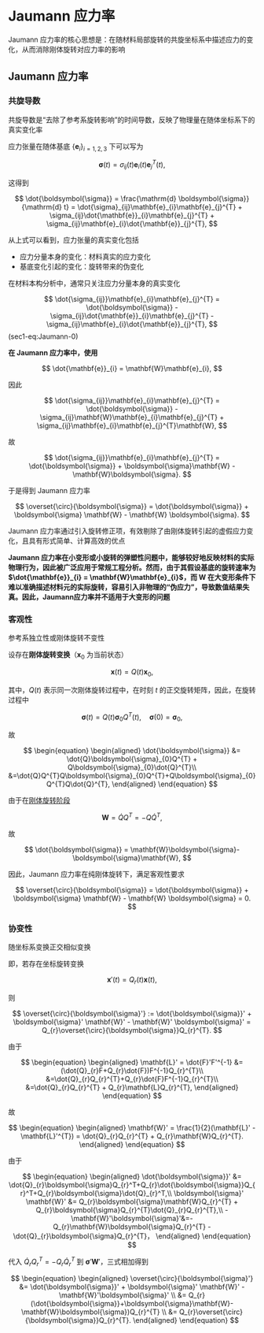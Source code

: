 # Jaumann 应力率

<span class="gray-text">
Jaumann 应力率的核心思想是：在随材料局部旋转的共旋坐标系中描述应力的变化，从而消除刚体旋转对应力率的影响
</span>

## Jaumann 应力率

### 共旋导数

共旋导数是“去除了参考系旋转影响”的时间导数，反映了物理量在随体坐标系下的真实变化率

应力张量在随体基底 $\{\mathbf{e}_{i}\}_{i=1,2,3}$ 下可以写为

$$
\boldsymbol{\sigma}(t)= \sigma_{ij}(t)\mathbf{e}_{i}(t)\mathbf{e}_{j}^{T}(t),
$$

这得到

$$
\dot{\boldsymbol{\sigma}} = \frac{\mathrm{d} \boldsymbol{\sigma}}{\mathrm{d} t}  = \dot{\sigma}_{ij}\mathbf{e}_{i}\mathbf{e}_{j}^{T} + \sigma_{ij}\dot{\mathbf{e}}_{i}\mathbf{e}_{j}^{T} + \sigma_{ij}\mathbf{e}_{i}\dot{\mathbf{e}}_{j}^{T},
$$

从上式可以看到，应力张量的真实变化包括

- 应力分量本身的变化：材料真实的应力变化
- 基底变化引起的变化：旋转带来的伪变化

在材料本构分析中，通常只关注应力分量本身的真实变化

$$
\dot{\sigma_{ij}}\mathbf{e}_{i}\mathbf{e}_{j}^{T} = \dot{\boldsymbol{\sigma}} - \sigma_{ij}\dot{\mathbf{e}}_{i}\mathbf{e}_{j}^{T} - \sigma_{ij}\mathbf{e}_{i}\dot{\mathbf{e}}_{j}^{T},
$$ (sec1-eq:Jaumann-0)

**在 Jaumann 应力率中，使用**

$$
\dot{\mathbf{e}}_{i} = \mathbf{W}\mathbf{e}_{i},
$$

因此

$$
\dot{\sigma_{ij}}\mathbf{e}_{i}\mathbf{e}_{j}^{T} = \dot{\boldsymbol{\sigma}} - \sigma_{ij}\mathbf{W}\mathbf{e}_{i}\mathbf{e}_{j}^{T} + \sigma_{ij}\mathbf{e}_{i}\mathbf{e}_{j}^{T}\mathbf{W},
$$

故

$$
\dot{\sigma_{ij}}\mathbf{e}_{i}\mathbf{e}_{j}^{T} = \dot{\boldsymbol{\sigma}} + \boldsymbol{\sigma}\mathbf{W} - \mathbf{W}\boldsymbol{\sigma}.
$$

于是得到 Jaumann 应力率

$$
\overset{\circ}{\boldsymbol{\sigma}} = \dot{\boldsymbol{\sigma}} + \boldsymbol{\sigma} \mathbf{W} - \mathbf{W} \boldsymbol{\sigma}.
$$

Jaumann 应力率通过引入旋转修正项，有效剔除了由刚体旋转引起的虚假应力变化，且具有形式简单、计算高效的优点

**Jaumann 应力率在小变形或小旋转的弹塑性问题中，能够较好地反映材料的实际物理行为，因此被广泛应用于常规工程分析。然而，由于其假设基底的旋转速率为 $\dot{\mathbf{e}}_{i} = \mathbf{W}\mathbf{e}_{i}$，而 $\mathbf{W}$ 在大变形条件下难以准确描述材料元的实际旋转，容易引入非物理的“伪应力”，导致数值结果失真。因此，Jaumann应力率并不适用于大变形的问题**

### 客观性

<span class="gray-text">
参考系独立性或刚体旋转不变性
</span>

设存在**刚体旋转变换**（$\mathbf{x}_{0}$ 为当前状态）

$$
\mathbf{x}(t) = Q(t)\mathbf{x}_{0},
$$

其中，$Q(t)$ 表示同一次刚体旋转过程中，在时刻 $t$ 的正交旋转矩阵，因此，在旋转过程中

$$
\boldsymbol{\sigma}(t) = Q(t)\boldsymbol{\sigma}_{0}Q^{T}(t),\quad
\boldsymbol{\sigma}(0) = \boldsymbol{\sigma}_{0},
$$

故

$$
\begin{equation}
\begin{aligned}
\dot{\boldsymbol{\sigma}} &= \dot{Q}\boldsymbol{\sigma}_{0}Q^{T} + Q\boldsymbol{\sigma}_{0}\dot{Q}^{T}\\
&=\dot{Q}Q^{T}Q\boldsymbol{\sigma}_{0}Q^{T}+Q\boldsymbol{\sigma}_{0}Q^{T}Q\dot{Q}^{T},
\end{aligned}
\end{equation}
$$

由于在[刚体旋转阶段](../chap3/sec1-velocity-gradient.md)

$$
\mathbf{W} = \dot{Q}Q^{T} = -Q\dot{Q}^{T},
$$

故

$$
\dot{\boldsymbol{\sigma}} = \mathbf{W}\boldsymbol{\sigma}-\boldsymbol{\sigma}\mathbf{W},
$$

因此，Jaumann 应力率在纯刚体旋转下，满足客观性要求

$$
\overset{\circ}{\boldsymbol{\sigma}} = \dot{\boldsymbol{\sigma}} + \boldsymbol{\sigma} \mathbf{W} - \mathbf{W} \boldsymbol{\sigma} = 0.
$$

### 协变性

<span class="gray-text">
随坐标系变换正交相似变换
</span>

即，若存在坐标旋转变换

$$
\mathbf{x}'(t) = Q_{r}(t)\mathbf{x}(t),
$$

则

$$
\overset{\circ}{\boldsymbol{\sigma}'} := \dot{\boldsymbol{\sigma}}' + \boldsymbol{\sigma}' \mathbf{W}' - \mathbf{W}' \boldsymbol{\sigma}' = Q_{r}\overset{\circ}{\boldsymbol{\sigma}}Q_{r}^{T}.
$$

由于

$$
\begin{equation}
\begin{aligned}
\mathbf{L}' = \dot{F}'F'^{-1} &= (\dot{Q}_{r}F+Q_{r}\dot{F})F^{-1}Q_{r}^{T}\\
&=\dot{Q}_{r}Q_{r}^{T}+Q_{r}\dot{F}F^{-1}Q_{r}^{T}\\
&=\dot{Q}_{r}Q_{r}^{T} + Q_{r}\mathbf{L}Q_{r}^{T},
\end{aligned}
\end{equation}
$$

故

$$
\begin{equation}
\begin{aligned}
\mathbf{W}' = \frac{1}{2}(\mathbf{L}' - \mathbf{L}'^{T}) = \dot{Q}_{r}Q_{r}^{T} + Q_{r}\mathbf{W}Q_{r}^{T}.
\end{aligned}
\end{equation}
$$

由于

$$
\begin{equation}
\begin{aligned}
\dot{\boldsymbol{\sigma}}' &= \dot{Q}_{r}\boldsymbol{\sigma}Q_{r}^T+Q_{r}\dot{\boldsymbol{\sigma}}Q_{r}^T+Q_{r}\boldsymbol{\sigma}\dot{Q}_{r}^T,\\
\boldsymbol{\sigma}' \mathbf{W}' &= Q_{r}\boldsymbol{\sigma}\mathbf{W}Q_{r}^{T} + Q_{r}\boldsymbol{\sigma}Q_{r}^{T}\dot{Q}_{r}Q_{r}^{T},\\
-\mathbf{W}'\boldsymbol{\sigma}'&=-Q_{r}\mathbf{W}\boldsymbol{\sigma}Q_{r}^{T} - \dot{Q}_{r}\boldsymbol{\sigma}Q_{r}^{T}，
\end{aligned}
\end{equation}
$$

代入 $\dot{Q}_{r}Q_{r}^{T} = -Q_{r}\dot{Q}_{r}^{T}$ 到 $\boldsymbol{\sigma}' \mathbf{W}'$，三式相加得到

$$
\begin{equation}
\begin{aligned}
\overset{\circ}{\boldsymbol{\sigma}'} &= \dot{\boldsymbol{\sigma}}' + \boldsymbol{\sigma}' \mathbf{W}' -\mathbf{W}'\boldsymbol{\sigma}' \\
&= Q_{r}(\dot{\boldsymbol{\sigma}}+\boldsymbol{\sigma}\mathbf{W}-\mathbf{W}\boldsymbol{\sigma})Q_{r}^{T} \\
&= Q_{r}\overset{\circ}{\boldsymbol{\sigma}}Q_{r}^{T}.
\end{aligned}
\end{equation}
$$
